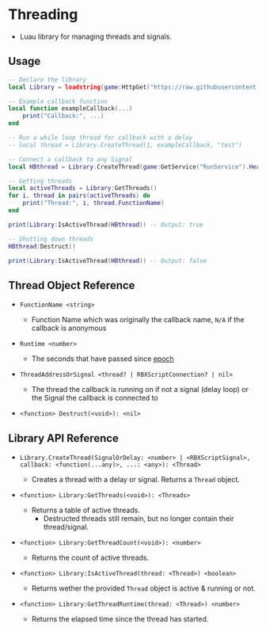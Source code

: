 # Threading
- Luau library for managing threads and signals.

## Usage

```lua
-- Declare the library
local Library = loadstring(game:HttpGet("https://raw.githubusercontent.com/shiawaseu/threading/master/Threading.luau", true))()

-- Example callback function
local function exampleCallback(...)
    print("Callback:", ...)
end

-- Run a while loop thread for callback with a delay
-- local thread = Library.CreateThread(1, exampleCallback, "test")

-- Connect a callback to any Signal
local HBthread = Library.CreateThread(game:GetService("RunService").Heartbeat, exampleCallback, "Hello", "World")

-- Getting threads
local activeThreads = Library:GetThreads()
for i, thread in pairs(activeThreads) do
    print("Thread:", i, thread.FunctionName)
end

print(Library:IsActiveThread(HBthread)) -- Output: true

-- Shutting down threads
HBthread:Destruct()

print(Library:IsActiveThread(HBthread)) -- Output: false
```
## Thread Object Reference
- `FunctionName <string>`
  - Function Name which was originally the callback name, `N/A` if the callback is anonymous

- `Runtime <number>`
  - The seconds that have passed since [epoch](https://en.wikipedia.org/wiki/Epoch)

- `ThreadAddressOrSignal <thread? | RBXScriptConnection? | nil>`
  - The thread the callback is running on if not a signal (delay loop) or the Signal the callback is connected to

- `<function> Destruct(<void>): <nil>`
## Library API Reference
- `Library.CreateThread(SignalOrDelay: <number> | <RBXScriptSignal>, callback: <function(...any)>, ...: <any>): <Thread>`
  - Creates a thread with a delay or signal. Returns a `Thread` object.

- `<function> Library:GetThreads(<void>): <Threads>`
  - Returns a table of active threads.
    - Destructed threads still remain, but no longer contain their thread/signal.

- `<function> Library:GetThreadCount(<void>): <number>`
  - Returns the count of active threads.

- `<function> Library:IsActiveThread(thread: <Thread>) <boolean>`
  - Returns wether the provided `Thread` object is active & running or not.

- `<function> Library:GetThreadRuntime(thread: <Thread>) <number>`
  - Returns the elapsed time since the thread has started.